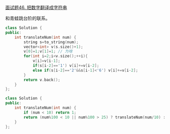 [面试题46. 把数字翻译成字符串](https://leetcode-cn.com/problems/ba-shu-zi-fan-yi-cheng-zi-fu-chuan-lcof/)

和青蛙跳台阶的联系。

```cpp
class Solution {
public:
    int translateNum(int num) {
        string s=to_string(num);
        vector<int> v(s.size()+1);
        v[0]=1;v[1]=1; // 为啥
        for(int i=2;i<v.size();++i){
            v[i]=v[i-1];
            if(s[i-2]=='1') v[i]+=v[i-2];
            else if(s[i-2]=='2'&&s[i-1]<'6') v[i]+=v[i-2];
        }
        return v.back();
    }
};
```

```cpp
class Solution {
public:
    int translateNum(int num) {
        if (num < 10) return 1;
        return (num%100 < 10 || num%100 > 25) ? translateNum(num/10) : translateNum(num/10) + translateNum(num/ 100);
    }
};
```